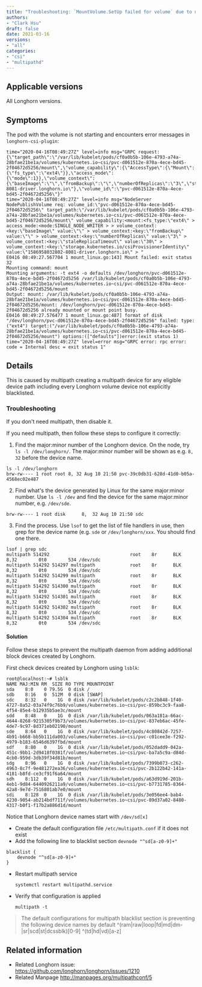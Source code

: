 ```yaml
---
title: "Troubleshooting: `MountVolume.SetUp failed for volume` due to multipathd on the node"
authors:
- "Clark Hsu"
draft: false
date: 2021-03-16
versions:
- "all"
categories:
- "csi"
- "multipathd"
---
```


## Applicable versions

All Longhorn versions.

## Symptoms

The pod with the volume is not starting and encounters error messages in `longhorn-csi-plugin`:

```
time="2020-04-16T08:49:27Z" level=info msg="GRPC request: {\"target_path\":\"/var/lib/kubelet/pods/cf0a0b5b-106e-4793-a74a-28bfae21be1a/volumes/kubernetes.io~csi/pvc-d061512e-870a-4ece-bd45-2f04672d5256/mount\",\"volume_capability\":{\"AccessType\":{\"Mount\":{\"fs_type\":\"ext4\"}},\"access_mode\":{\"mode\":1}},\"volume_context\":{\"baseImage\":\"\",\"fromBackup\":\"\",\"numberOfReplicas\":\"3\",\"staleReplicaTimeout\":\"30\",\"storage.kubernetes.io/csiProvisionerIdentity\":\"1586958032802-8081-driver.longhorn.io\"},\"volume_id\":\"pvc-d061512e-870a-4ece-bd45-2f04672d5256\"}"
time="2020-04-16T08:49:27Z" level=info msg="NodeServer NodePublishVolume req: volume_id:\"pvc-d061512e-870a-4ece-bd45-2f04672d5256\" target_path:\"/var/lib/kubelet/pods/cf0a0b5b-106e-4793-a74a-28bfae21be1a/volumes/kubernetes.io~csi/pvc-d061512e-870a-4ece-bd45-2f04672d5256/mount\" volume_capability:<mount:<fs_type:\"ext4\" > access_mode:<mode:SINGLE_NODE_WRITER > > volume_context:<key:\"baseImage\" value:\"\" > volume_context:<key:\"fromBackup\" value:\"\" > volume_context:<key:\"numberOfReplicas\" value:\"3\" > volume_context:<key:\"staleReplicaTimeout\" value:\"30\" > volume_context:<key:\"storage.kubernetes.io/csiProvisionerIdentity\" value:\"1586958032802-8081-driver.longhorn.io\" > "
E0416 08:49:27.567704 1 mount_linux.go:143] Mount failed: exit status 32
Mounting command: mount
Mounting arguments: -t ext4 -o defaults /dev/longhorn/pvc-d061512e-870a-4ece-bd45-2f04672d5256 /var/lib/kubelet/pods/cf0a0b5b-106e-4793-a74a-28bfae21be1a/volumes/kubernetes.io~csi/pvc-d061512e-870a-4ece-bd45-2f04672d5256/mount
Output: mount: /var/lib/kubelet/pods/cf0a0b5b-106e-4793-a74a-28bfae21be1a/volumes/kubernetes.io~csi/pvc-d061512e-870a-4ece-bd45-2f04672d5256/mount: /dev/longhorn/pvc-d061512e-870a-4ece-bd45-2f04672d5256 already mounted or mount point busy.
E0416 08:49:27.576477 1 mount_linux.go:487] format of disk "/dev/longhorn/pvc-d061512e-870a-4ece-bd45-2f04672d5256" failed: type:("ext4") target:("/var/lib/kubelet/pods/cf0a0b5b-106e-4793-a74a-28bfae21be1a/volumes/kubernetes.io~csi/pvc-d061512e-870a-4ece-bd45-2f04672d5256/mount") options:(["defaults"])error:(exit status 1)
time="2020-04-16T08:49:27Z" level=error msg="GRPC error: rpc error: code = Internal desc = exit status 1"
```

## Details

This is caused by multipath creating a multipath device for any eligible device path including every Longhorn volume device not explicitly blacklisted.

### Troubleshooting

If you don't need multipath, then disable it. 

If you need multipath, then follow these steps to configure it correctly:

1. Find the major:minor number of the Longhorn device. On the node, try `ls -l /dev/longhorn/`. The major:minor number will be shown as e.g. `8, 32` before the device name.

```
ls -l /dev/longhorn
brw-rw---- 1 root root 8, 32 Aug 10 21:50 pvc-39c0db31-628d-41d0-b05a-4568ec02e487
```

2. Find what's the device generated by Linux for the same major:minor number. Use `ls -l /dev` and find the device for the same major:minor number, e.g. `/dev/sde`.

```
brw-rw---- 1 root disk      8,  32 Aug 10 21:50 sdc
```

3. Find the process. Use `lsof` to get the list of file handlers in use, then grep for the device name (e.g. `sde` or `/dev/longhorn/xxx`. You should find one there.

```
lsof | grep sdc
multipath 514292                              root    8r      BLK               8,32        0t0        534 /dev/sdc
multipath 514292 514297 multipath             root    8r      BLK               8,32        0t0        534 /dev/sdc
multipath 514292 514299 multipath             root    8r      BLK               8,32        0t0        534 /dev/sdc
multipath 514292 514300 multipath             root    8r      BLK               8,32        0t0        534 /dev/sdc
multipath 514292 514301 multipath             root    8r      BLK               8,32        0t0        534 /dev/sdc
multipath 514292 514302 multipath             root    8r      BLK               8,32        0t0        534 /dev/sdc
multipath 514292 514304 multipath             root    8r      BLK               8,32        0t0        534 /dev/sdc
```

#### Solution

Follow these steps to prevent the multipath daemon from adding additional block devices created by Longhorn.

First check devices created by Longhorn using `lsblk`:

```
root@localhost:~# lsblk
NAME MAJ:MIN RM  SIZE RO TYPE MOUNTPOINT
sda    8:0    0 79.5G  0 disk /
sdb    8:16   0  512M  0 disk [SWAP]
sdc    8:32   0    1G  0 disk /var/lib/kubelet/pods/c2c2b848-1f40-4727-8a52-03a74f9c76b9/volumes/kubernetes.io~csi/pvc-859bc3c9-faa8-4f54-85e4-b12935b5ae3c/mount
sdd    8:48   0    1G  0 disk /var/lib/kubelet/pods/063a181a-66ac-4644-8268-9215305f9b73/volumes/kubernetes.io~csi/pvc-837eb6ac-45fe-4de7-9c97-8d371eb02190/mount
sde    8:64   0    1G  0 disk /var/lib/kubelet/pods/4c80842d-7257-4b91-b668-bb5b111da003/volumes/kubernetes.io~csi/pvc-c01cee3e-f292-4979-b183-6546d6397fbd/mount
sdf    8:80   0    1G  0 disk /var/lib/kubelet/pods/052dadd9-042a-451c-9bb1-2d9418f0381f/volumes/kubernetes.io~csi/pvc-ba7a5c9a-d84d-4cb0-959d-3db39f34d81b/mount
sdg    8:96   0    1G  0 disk /var/lib/kubelet/pods/7399b073-c262-4963-8c7f-9e481272ea36/volumes/kubernetes.io~csi/pvc-2b122b42-141a-4181-b8fd-ce3cf91f6a64/mount
sdh    8:112  0    1G  0 disk /var/lib/kubelet/pods/a63d919d-201b-4eb1-9d84-6440926211a9/volumes/kubernetes.io~csi/pvc-b7731785-8364-42a8-9e7d-7516801ab7e0/mount
sdi    8:128  0    1G  0 disk /var/lib/kubelet/pods/3e056ee4-bab4-4230-9054-ab214bdf711f/volumes/kubernetes.io~csi/pvc-89d37a02-8480-4317-b0f1-f17b2a886d1d/mount
```

Notice that Longhorn device names start with `/dev/sd[x]`

- Create the default configuration file `/etc/multipath.conf` if it does not exist
- Add the following line to blacklist section `devnode "^sd[a-z0-9]+"`

```
blacklist {
    devnode "^sd[a-z0-9]+"
}
```

- Restart multipath service

  `systemctl restart multipathd.service`

- Verify that configuration is applied

  `multipath -t`

> The default configurations for multipath blacklist section is preventing the following device names by default
> ^(ram|raw|loop|fd|md|dm-|sr|scd|st|dcssblk)[0-9]
> ^(td|hd|vd)[a-z]

## Related information

- Related Longhorn issue: https://github.com/longhorn/longhorn/issues/1210
- Related Manpage http://manpages.org/multipathconf/5
